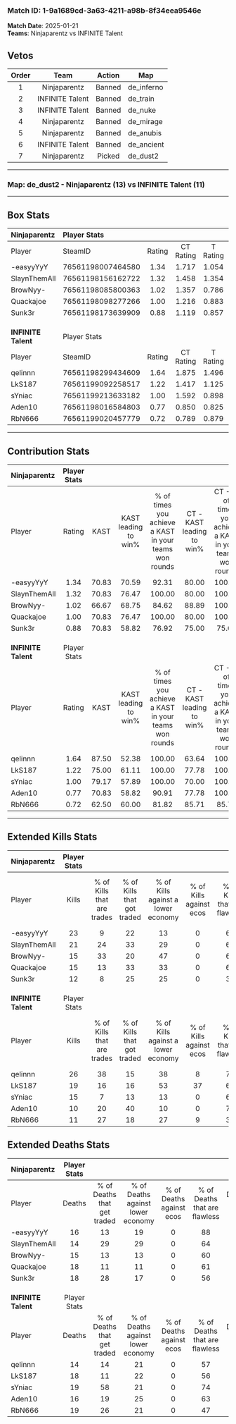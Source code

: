 ### Match ID: 1-9a1689cd-3a63-4211-a98b-8f34eea9546e  
**Match Date**: 2025-01-21  
**Teams**: Ninjaparentz vs INFINITE Talent  

## Vetos  

| Order | Team | Action | Map |
| :---: | :--: | :----: | --- |
| 1 | Ninjaparentz | Banned | de_inferno |
| 2 | INFINITE Talent | Banned | de_train |
| 3 | INFINITE Talent | Banned | de_nuke |
| 4 | Ninjaparentz | Banned | de_mirage |
| 5 | Ninjaparentz | Banned | de_anubis |
| 6 | INFINITE Talent | Banned | de_ancient |
| 7 | Ninjaparentz | Picked | de_dust2 |

---  

### **Map**: de_dust2 - Ninjaparentz (13) vs INFINITE Talent (11)  
---  

## Box Stats  

| **Ninjaparentz**    | Player Stats      |        |           |          |       |      |       |         |        |      |     |
| :- | :- | :-: | :-: | :-: | :-: | :-: | :-: | :-: | :-: | :-: | :-: |
| Player              | SteamID           | Rating | CT Rating | T Rating | KAST  | ADR  | Kills | Assists | Deaths | K/D  | HS% |
| -easyyYyY           | 76561198007464580 |  1.34  |   1.717   |  1.054   | 70.83 | 87.9 |  23   |    2    |   16   | 1.44 | 21  |
| SlaynThemAll        | 76561198156162722 |  1.32  |   1.458   |  1.354   | 70.83 | 87.8 |  21   |    3    |   14   | 1.50 | 42  |
| BrowNyy-            | 76561198085800363 |  1.02  |   1.357   |  0.786   | 66.67 | 75.2 |  15   |    7    |   15   | 1.00 | 40  |
| Quackajoe           | 76561198098277266 |  1.00  |   1.216   |  0.883   | 70.83 | 81.4 |  15   |    6    |   18   | 0.83 | 40  |
| Sunk3r              | 76561198173639909 |  0.88  |   1.119   |  0.857   | 70.83 | 70.0 |  12   |   10    |   18   | 0.67 | 33  |
|                     |                   |        |           |          |       |      |       |         |        |      |     |
|                     |                   |        |           |          |       |      |       |         |        |      |     |
|                     |                   |        |           |          |       |      |       |         |        |      |     |
| **INFINITE Talent** | Player Stats      |        |           |          |       |      |       |         |        |      |     |
| Player              | SteamID           | Rating | CT Rating | T Rating | KAST  | ADR  | Kills | Assists | Deaths | K/D  | HS% |
| qelinnn             | 76561198299434609 |  1.64  |   1.875   |  1.496   | 87.50 | 92.1 |  26   |    4    |   14   | 1.86 | 57  |
| LkS187              | 76561199092258517 |  1.22  |   1.417   |  1.125   | 75.00 | 91.9 |  19   |    9    |   18   | 1.06 | 57  |
| sYniac              | 76561199213633182 |  1.00  |   1.592   |  0.898   | 79.17 | 69.4 |  15   |    5    |   19   | 0.79 | 73  |
| Aden10              | 76561198016584803 |  0.77  |   0.850   |  0.825   | 70.83 | 53.4 |  10   |    4    |   16   | 0.63 | 50  |
| RbN666              | 76561199020457779 |  0.72  |   0.789   |  0.879   | 62.50 | 65.7 |  11   |    5    |   19   | 0.58 | 63  |
---  

## Contribution Stats  

| **Ninjaparentz**    | Player Stats |       |                      |                                                        |                           |                                                             |                          |                                                            |
| :- | :-: | :-: | :-: | :-: | :-: | :-: | :-: | :-: |
| Player              |    Rating    | KAST  | KAST leading to win% | % of times you achieve a KAST in your teams won rounds | CT - KAST leading to win% | CT - % of times you achieve a KAST in your teams won rounds | T - KAST leading to win% | T - % of times you achieve a KAST in your teams won rounds |
| -easyyYyY           |     1.34     | 70.83 |        70.59         |                         92.31                          |           80.00           |                           100.00                            |          57.14           |                           80.00                            |
| SlaynThemAll        |     1.32     | 70.83 |        76.47         |                         100.00                         |           80.00           |                           100.00                            |          71.43           |                           100.00                           |
| BrowNyy-            |     1.02     | 66.67 |        68.75         |                         84.62                          |           88.89           |                           100.00                            |          42.86           |                           60.00                            |
| Quackajoe           |     1.00     | 70.83 |        76.47         |                         100.00                         |           80.00           |                           100.00                            |          71.43           |                           100.00                           |
| Sunk3r              |     0.88     | 70.83 |        58.82         |                         76.92                          |           75.00           |                            75.00                            |          44.44           |                           80.00                            |
|                     |              |       |                      |                                                        |                           |                                                             |                          |                                                            |
|                     |              |       |                      |                                                        |                           |                                                             |                          |                                                            |
|                     |              |       |                      |                                                        |                           |                                                             |                          |                                                            |
| **INFINITE Talent** | Player Stats |       |                      |                                                        |                           |                                                             |                          |                                                            |
| Player              |    Rating    | KAST  | KAST leading to win% | % of times you achieve a KAST in your teams won rounds | CT - KAST leading to win% | CT - % of times you achieve a KAST in your teams won rounds | T - KAST leading to win% | T - % of times you achieve a KAST in your teams won rounds |
| qelinnn             |     1.64     | 87.50 |        52.38         |                         100.00                         |           63.64           |                           100.00                            |          40.00           |                           100.00                           |
| LkS187              |     1.22     | 75.00 |        61.11         |                         100.00                         |           77.78           |                           100.00                            |          44.44           |                           100.00                           |
| sYniac              |     1.00     | 79.17 |        57.89         |                         100.00                         |           70.00           |                           100.00                            |          44.44           |                           100.00                           |
| Aden10              |     0.77     | 70.83 |        58.82         |                         90.91                          |           77.78           |                           100.00                            |          37.50           |                           75.00                            |
| RbN666              |     0.72     | 62.50 |        60.00         |                         81.82                          |           85.71           |                            85.71                            |          37.50           |                           75.00                            |
---  

## Extended Kills Stats  

| **Ninjaparentz**    | Player Stats |                            |                            |                                    |                         |                              |                                 |                                       |                    |           |
| :- | :-: | :-: | :-: | :-: | :-: | :-: | :-: | :-: | :-: | :-: |
| Player              |    Kills     | % of Kills that are trades | % of Kills that got traded | % of Kills against a lower economy | % of Kills against ecos | % of Kills that are flawless | % of Kills that are close duels | % of Kills that are assisted by flash | Pistol Round Kills | AWP Kills |
| -easyyYyY           |      23      |             9              |             22             |                 13                 |            0            |              61              |                0                |                   0                   |         1          |    17     |
| SlaynThemAll        |      21      |             24             |             33             |                 29                 |            0            |              62              |                5                |                   5                   |         2          |     0     |
| BrowNyy-            |      15      |             33             |             20             |                 47                 |            0            |              67              |               13                |                   0                   |         0          |     0     |
| Quackajoe           |      15      |             13             |             33             |                 33                 |            0            |              67              |                0                |                   0                   |         4          |     0     |
| Sunk3r              |      12      |             8              |             25             |                 25                 |            0            |              33              |                8                |                   8                   |         1          |     0     |
|                     |              |                            |                            |                                    |                         |                              |                                 |                                       |                    |           |
|                     |              |                            |                            |                                    |                         |                              |                                 |                                       |                    |           |
|                     |              |                            |                            |                                    |                         |                              |                                 |                                       |                    |           |
| **INFINITE Talent** | Player Stats |                            |                            |                                    |                         |                              |                                 |                                       |                    |           |
| Player              |    Kills     | % of Kills that are trades | % of Kills that got traded | % of Kills against a lower economy | % of Kills against ecos | % of Kills that are flawless | % of Kills that are close duels | % of Kills that are assisted by flash | Pistol Round Kills | AWP Kills |
| qelinnn             |      26      |             38             |             15             |                 38                 |            8            |              73              |                8                |                   0                   |         3          |     0     |
| LkS187              |      19      |             16             |             16             |                 53                 |           37            |              68              |                5                |                   5                   |         0          |     0     |
| sYniac              |      15      |             7              |             13             |                 13                 |            0            |              67              |               13                |                   0                   |         3          |     2     |
| Aden10              |      10      |             20             |             40             |                 10                 |            0            |              70              |               10                |                   0                   |         0          |     0     |
| RbN666              |      11      |             27             |             18             |                 27                 |            9            |              36              |                0                |                   9                   |         2          |     0     |
## Extended Deaths Stats  

| **Ninjaparentz**    | Player Stats |                             |                                   |                          |                               |                            |                           |               |
| :- | :-: | :-: | :-: | :-: | :-: | :-: | :-: | :-: |
| Player              |    Deaths    | % of Deaths that get traded | % of Deaths against lower economy | % of Deaths against ecos | % of Deaths that are flawless | % of Deaths that are close | % of Deaths while blinded | Deaths to AWP |
| -easyyYyY           |      16      |             13              |                19                 |            0             |              88               |             6              |             0             |       1       |
| SlaynThemAll        |      14      |             29              |                29                 |            0             |              64               |             7              |             0             |       0       |
| BrowNyy-            |      15      |             13              |                13                 |            0             |              60               |             7              |             0             |       0       |
| Quackajoe           |      18      |             11              |                11                 |            0             |              61               |             17             |             6             |       0       |
| Sunk3r              |      18      |             28              |                17                 |            0             |              56               |             0              |             6             |       1       |
|                     |              |                             |                                   |                          |                               |                            |                           |               |
|                     |              |                             |                                   |                          |                               |                            |                           |               |
|                     |              |                             |                                   |                          |                               |                            |                           |               |
| **INFINITE Talent** | Player Stats |                             |                                   |                          |                               |                            |                           |               |
| Player              |    Deaths    | % of Deaths that get traded | % of Deaths against lower economy | % of Deaths against ecos | % of Deaths that are flawless | % of Deaths that are close | % of Deaths while blinded | Deaths to AWP |
| qelinnn             |      14      |             14              |                21                 |            0             |              57               |             14             |             0             |       5       |
| LkS187              |      18      |             11              |                22                 |            0             |              56               |             0              |             0             |       2       |
| sYniac              |      19      |             58              |                21                 |            0             |              74               |             0              |             0             |       2       |
| Aden10              |      16      |             19              |                25                 |            0             |              63               |             13             |             6             |       4       |
| RbN666              |      19      |             26              |                21                 |            0             |              47               |             0              |             5             |       4       |

